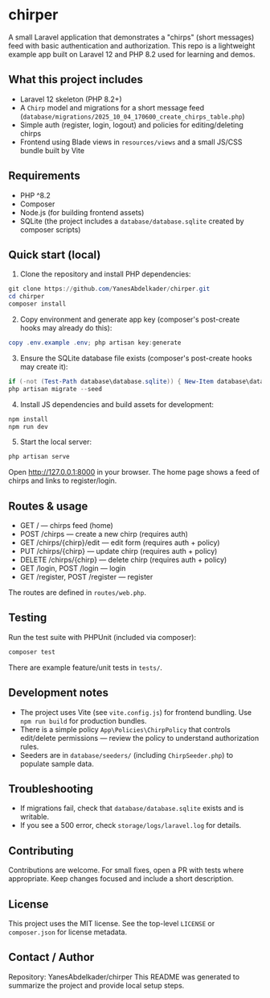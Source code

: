 # chirper

A small Laravel application that demonstrates a "chirps" (short messages) feed with basic authentication and authorization. This repo is a lightweight example app built on Laravel 12 and PHP 8.2 used for learning and demos.

## What this project includes

-   Laravel 12 skeleton (PHP 8.2+)
-   A `Chirp` model and migrations for a short message feed (`database/migrations/2025_10_04_170600_create_chirps_table.php`)
-   Simple auth (register, login, logout) and policies for editing/deleting chirps
-   Frontend using Blade views in `resources/views` and a small JS/CSS bundle built by Vite

## Requirements

-   PHP ^8.2
-   Composer
-   Node.js (for building frontend assets)
-   SQLite (the project includes a `database/database.sqlite` created by composer scripts)

## Quick start (local)

1. Clone the repository and install PHP dependencies:

```powershell
git clone https://github.com/YanesAbdelkader/chirper.git
cd chirper
composer install
```

2. Copy environment and generate app key (composer's post-create hooks may already do this):

```powershell
copy .env.example .env; php artisan key:generate
```

3. Ensure the SQLite database file exists (composer's post-create hooks may create it):

```powershell
if (-not (Test-Path database\database.sqlite)) { New-Item database\database.sqlite -ItemType File }
php artisan migrate --seed
```

4. Install JS dependencies and build assets for development:

```powershell
npm install
npm run dev
```

5. Start the local server:

```powershell
php artisan serve
```

Open http://127.0.0.1:8000 in your browser. The home page shows a feed of chirps and links to register/login.

## Routes & usage

-   GET / — chirps feed (home)
-   POST /chirps — create a new chirp (requires auth)
-   GET /chirps/{chirp}/edit — edit form (requires auth + policy)
-   PUT /chirps/{chirp} — update chirp (requires auth + policy)
-   DELETE /chirps/{chirp} — delete chirp (requires auth + policy)
-   GET /login, POST /login — login
-   GET /register, POST /register — register

The routes are defined in `routes/web.php`.

## Testing

Run the test suite with PHPUnit (included via composer):

```powershell
composer test
```

There are example feature/unit tests in `tests/`.

## Development notes

-   The project uses Vite (see `vite.config.js`) for frontend bundling. Use `npm run build` for production bundles.
-   There is a simple policy `App\Policies\ChirpPolicy` that controls edit/delete permissions — review the policy to understand authorization rules.
-   Seeders are in `database/seeders/` (including `ChirpSeeder.php`) to populate sample data.

## Troubleshooting

-   If migrations fail, check that `database/database.sqlite` exists and is writable.
-   If you see a 500 error, check `storage/logs/laravel.log` for details.

## Contributing

Contributions are welcome. For small fixes, open a PR with tests where appropriate. Keep changes focused and include a short description.

## License

This project uses the MIT license. See the top-level `LICENSE` or `composer.json` for license metadata.

## Contact / Author

Repository: YanesAbdelkader/chirper
This README was generated to summarize the project and provide local setup steps.
